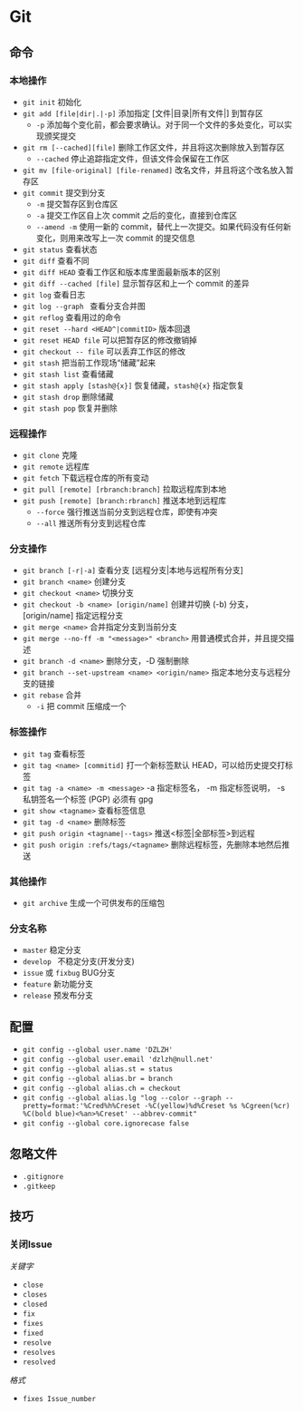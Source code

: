 # Git

## 命令

### 本地操作

- `git init` 初始化
- `git add [file|dir|.|-p]` 添加指定 [文件|目录|所有文件|] 到暂存区
  - `-p` 添加每个变化前，都会要求确认。对于同一个文件的多处变化，可以实现颁奖提交
- `git rm [--cached][file]` 删除工作区文件，并且将这次删除放入到暂存区
  - `--cached` 停止追踪指定文件，但该文件会保留在工作区
- `git mv [file-original] [file-renamed]` 改名文件，并且将这个改名放入暂存区
- `git commit` 提交到分支
  - `-m` 提交暂存区到仓库区
  - `-a` 提交工作区自上次 commit 之后的变化，直接到仓库区
  - `--amend -m` 使用一新的 commit，替代上一次提交。如果代码没有任何新变化，则用来改写上一次 commit 的提交信息
- `git status` 查看状态
- `git diff` 查看不同
- `git diff HEAD` 查看工作区和版本库里面最新版本的区别
- `git diff --cached [file]` 显示暂存区和上一个 commit 的差异
- `git log` 查看日志
- `git log --graph ` 查看分支合并图
- `git reflog` 查看用过的命令
- `git reset --hard <HEAD^|commitID>` 版本回退
- `git reset HEAD file` 可以把暂存区的修改撤销掉
- `git checkout -- file` 可以丢弃工作区的修改
- `git stash` 把当前工作现场“储藏”起来
- `git stash list` 查看储藏
- `git stash apply [stash@{x}]` 恢复储藏，`stash@{x}` 指定恢复
- `git stash drop` 删除储藏
- `git stash pop` 恢复并删除

### 远程操作

- `git clone` 克隆
- `git remote` 远程库
- `git fetch` 下载远程仓库的所有变动
- `git pull [remote] [rbranch:branch]` 拉取远程库到本地
- `git push [remote] [branch:rbranch]` 推送本地到远程库
  - `--force` 强行推送当前分支到远程仓库，即使有冲突
  - `--all` 推送所有分支到远程仓库

### 分支操作

- `git branch [-r|-a]` 查看分支 [远程分支|本地与远程所有分支]
- `git branch <name>` 创建分支
- `git checkout <name>` 切换分支
- `git checkout -b <name> [origin/name]` 创建并切换 (-b) 分支，[origin/name] 指定远程分支
- `git merge <name>` 合并指定分支到当前分支
- `git merge --no-ff -m "<message>" <branch>` 用普通模式合并，并且提交描述
- `git branch -d <name>` 删除分支，-D 强制删除
- `git branch --set-upstream <name> <origin/name>` 指定本地分支与远程分支的链接
- `git rebase` 合并
  - `-i` 把 commit 压缩成一个
### 标签操作

- `git tag` 查看标签
- `git tag <name> [commitid]` 打一个新标签默认 HEAD，可以给历史提交打标签
- `git tag -a <name> -m <message>` -a 指定标签名， -m 指定标签说明， -s 私钥签名一个标签 (PGP) 必须有 gpg
- `git show <tagname>` 查看标签信息
- `git tag -d <name>` 删除标签
- `git push origin <tagname|--tags>` 推送<标签|全部标签>到远程
- `git push origin :refs/tags/<tagname>` 删除远程标签，先删除本地然后推送

### 其他操作

- `git archive` 生成一个可供发布的压缩包

### 分支名称

- `master` 稳定分支
- `develop ` 不稳定分支(开发分支)
- `issue` 或 `fixbug` BUG分支
- `feature` 新功能分支
- `release` 预发布分支

## 配置

- `git config --global user.name 'DZLZH'`
- `git config --global user.email 'dzlzh@null.net'`
- `git config --global alias.st = status`
- `git config --global alias.br = branch`
- `git config --global alias.ch = checkout`
- `git config --global alias.lg "log --color --graph --pretty=format:'%Cred%h%Creset -%C(yellow)%d%Creset %s %Cgreen(%cr) %C(bold blue)<%an>%Creset' --abbrev-commit"`
- `git config --global core.ignorecase false`

## 忽略文件

- `.gitignore`
- `.gitkeep`

## 技巧

### 关闭Issue

*关键字*

- `close`
- `closes`
- `closed`
- `fix`
- `fixes`
- `fixed`
- `resolve`
- `resolves`
- `resolved`

*格式*

- `fixes Issue_number`
